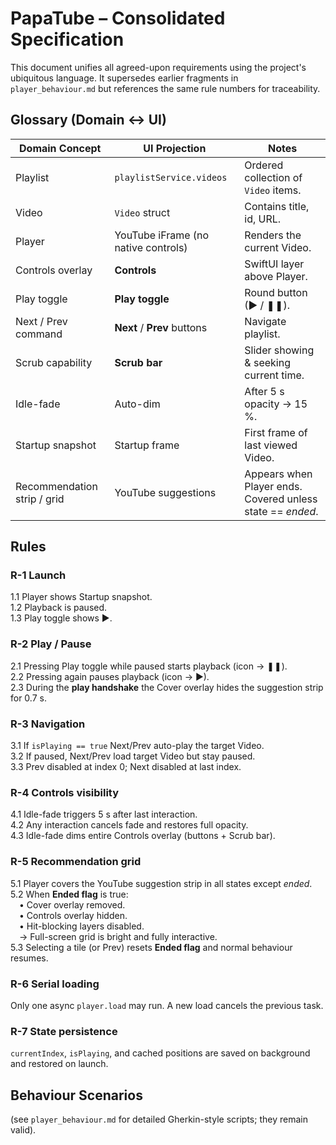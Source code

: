 # PapaTube – Consolidated Specification

This document unifies all agreed-upon requirements using the project's
ubiquitous language.  It supersedes earlier fragments in `player_behaviour.md`
but references the same rule numbers for traceability.

## Glossary (Domain ↔︎ UI)
| Domain Concept | UI Projection | Notes |
|----------------|--------------|-------|
| Playlist | `playlistService.videos` | Ordered collection of `Video` items. |
| Video | `Video` struct | Contains title, id, URL. |
| Player | YouTube iFrame (no native controls) | Renders the current Video. |
| Controls overlay | **Controls** | SwiftUI layer above Player. |
| Play toggle | **Play toggle** | Round button (► / ❚❚). |
| Next / Prev command | **Next** / **Prev** buttons | Navigate playlist. |
| Scrub capability | **Scrub bar** | Slider showing & seeking current time. |
| Idle-fade | Auto-dim | After 5 s opacity → 15 %. |
| Startup snapshot | Startup frame | First frame of last viewed Video. |
| Recommendation strip / grid | YouTube suggestions | Appears when Player ends. Covered unless state == *ended*. |

## Rules
### R-1  Launch
1.1  Player shows Startup snapshot.  
1.2  Playback is paused.  
1.3  Play toggle shows ►.

### R-2  Play / Pause
2.1  Pressing Play toggle while paused starts playback (icon → ❚❚).  
2.2  Pressing again pauses playback (icon → ►).  
2.3  During the **play handshake** the Cover overlay hides the suggestion strip for 0.7 s.

### R-3  Navigation
3.1  If `isPlaying == true` Next/Prev auto-play the target Video.  
3.2  If paused, Next/Prev load target Video but stay paused.  
3.3  Prev disabled at index 0; Next disabled at last index.

### R-4  Controls visibility
4.1  Idle-fade triggers 5 s after last interaction.  
4.2  Any interaction cancels fade and restores full opacity.  
4.3  Idle-fade dims entire Controls overlay (buttons + Scrub bar).

### R-5  Recommendation grid
5.1  Player covers the YouTube suggestion strip in all states except *ended*.  
5.2  When **Ended flag** is true:  
 • Cover overlay removed.  
 • Controls overlay hidden.  
 • Hit-blocking layers disabled.  
 → Full-screen grid is bright and fully interactive.  
5.3  Selecting a tile (or Prev) resets **Ended flag** and normal behaviour resumes.

### R-6  Serial loading
Only one async `player.load` may run. A new load cancels the previous task.

### R-7  State persistence
`currentIndex`, `isPlaying`, and cached positions are saved on background and restored on launch.

## Behaviour Scenarios
(see `player_behaviour.md` for detailed Gherkin-style scripts; they remain valid). 